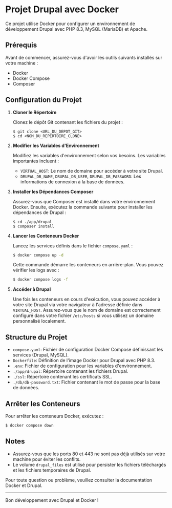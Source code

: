 # Projet Drupal avec Docker

Ce projet utilise Docker pour configurer un environnement de développement Drupal avec PHP 8.3, MySQL (MariaDB) et Apache. 

## Prérequis

Avant de commencer, assurez-vous d'avoir les outils suivants installés sur votre machine :

- Docker
- Docker Compose
- Composer

## Configuration du Projet

1. **Cloner le Répertoire**

   Clonez le dépôt Git contenant les fichiers du projet :

   ```
   $ git clone <URL_DU_DEPOT_GIT>
   $ cd <NOM_DU_REPERTOIRE_CLONÉ>
   ```

2. **Modifier les Variables d'Environnement**

    Modifiez les variables d'environnement selon vos besoins. Les variables importantes incluent :

   - `VIRTUAL_HOST`: Le nom de domaine pour accéder à votre site Drupal.
   - `DRUPAL_DB_NAME`, `DRUPAL_DB_USER`, `DRUPAL_DB_PASSWORD`: Les informations de connexion à la base de données.

3. **Installer les Dépendances Composer**

   Assurez-vous que Composer est installé dans votre environnement Docker. Ensuite, exécutez la commande suivante pour installer les dépendances de Drupal :

   ```
   $ cd ./app/drupal
   $ composer install
   ```

4. **Lancer les Conteneurs Docker**

   Lancez les services définis dans le fichier `compose.yaml` :

   ```bash
   $ docker compose up -d
   ```

   Cette commande démarre les conteneurs en arrière-plan. Vous pouvez vérifier les logs avec :

   ```bash
   $ docker compose logs -f
   ```

5. **Accéder à Drupal**

   Une fois les conteneurs en cours d'exécution, vous pouvez accéder à votre site Drupal via votre navigateur à l'adresse définie dans `VIRTUAL_HOST`. Assurez-vous que le nom de domaine est correctement configuré dans votre fichier `/etc/hosts` si vous utilisez un domaine personnalisé localement.

## Structure du Projet

- `compose.yaml`: Fichier de configuration Docker Compose définissant les services (Drupal, MySQL).
- `Dockerfile`: Définition de l'image Docker pour Drupal avec PHP 8.3.
- `.env`: Fichier de configuration pour les variables d'environnement.
- `./app/drupal`: Répertoire contenant les fichiers Drupal.
- `./ssl`: Répertoire contenant les certificats SSL.
- `./db/db-password.txt`: Fichier contenant le mot de passe pour la base de données.

## Arrêter les Conteneurs

Pour arrêter les conteneurs Docker, exécutez :

```bash
$ docker compose down
```

## Notes

- Assurez-vous que les ports 80 et 443 ne sont pas déjà utilisés sur votre machine pour éviter les conflits.
- Le volume `drupal_files` est utilisé pour persister les fichiers téléchargés et les fichiers temporaires de Drupal.

Pour toute question ou problème, veuillez consulter la documentation Docker et Drupal.

---

Bon développement avec Drupal et Docker !
